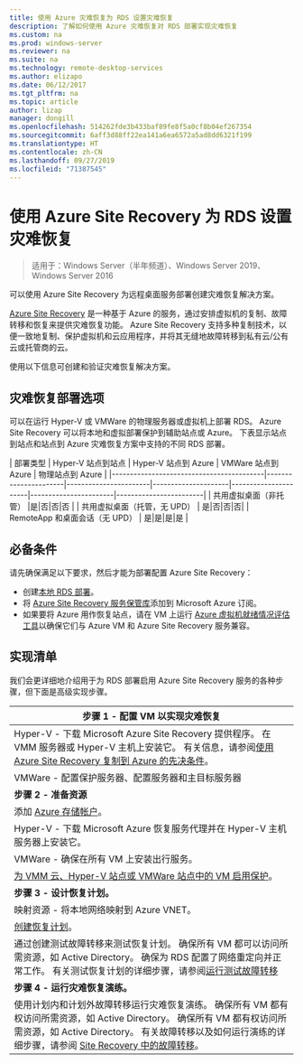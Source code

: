```yaml
---
title: 使用 Azure 灾难恢复为 RDS 设置灾难恢复
description: 了解如何使用 Azure 灾难恢复对 RDS 部署实现灾难恢复
ms.custom: na
ms.prod: windows-server
ms.reviewer: na
ms.suite: na
ms.technology: remote-desktop-services
ms.author: elizapo
ms.date: 06/12/2017
ms.tgt_pltfrm: na
ms.topic: article
author: lizap
manager: dongill
ms.openlocfilehash: 514262fde3b433baf89fe8f5a0cf8b04ef267354
ms.sourcegitcommit: 6aff3d88ff22ea141a6ea6572a5ad8dd6321f199
ms.translationtype: HT
ms.contentlocale: zh-CN
ms.lasthandoff: 09/27/2019
ms.locfileid: "71387545"
---
```

# <a name="set-up-disaster-recovery-for-rds-using-azure-site-recovery"></a>使用 Azure Site Recovery 为 RDS 设置灾难恢复

>适用于：Windows Server（半年频道）、Windows Server 2019、Windows Server 2016

可以使用 Azure Site Recovery 为远程桌面服务部署创建灾难恢复解决方案。 

[Azure Site Recovery](/azure/site-recovery/site-recovery-overview) 是一种基于 Azure 的服务，通过安排虚拟机的复制、故障转移和恢复来提供灾难恢复功能。 Azure Site Recovery 支持多种复制技术，以便一致地复制、保护虚拟机和云应用程序，并将其无缝地故障转移到私有云/公有云或托管商的云。 

使用以下信息可创建和验证灾难恢复解决方案。

## <a name="disaster-recovery-deployment-options"></a>灾难恢复部署选项

可以在运行 Hyper-V 或 VMWare 的物理服务器或虚拟机上部署 RDS。 Azure Site Recovery 可以将本地和虚拟部署保护到辅助站点或 Azure。 下表显示站点到站点和站点到 Azure 灾难恢复方案中支持的不同 RDS 部署。

| 部署类型                          | Hyper-V 站点到站点 | Hyper-V 站点到 Azure | VMWare 站点到 Azure | 物理站点到 Azure |
|------------------------------------------|----------------------|-----------------------|---------------------|----------------------|-----------------------|------------------------|
| 共用虚拟桌面（非托管）       |是|否|否|否 |
| 共用虚拟桌面（托管，无 UPD） | 是|否|否|否|
| RemoteApp 和桌面会话（无 UPD） | 是|是|是|是  |

## <a name="prerequisites"></a>必备条件

请先确保满足以下要求，然后才能为部署配置 Azure Site Recovery：

- 创建[本地 RDS 部署](rds-deploy-infrastructure.md)。
- 将 [Azure Site Recovery 服务保管库](/azure/site-recovery/site-recovery-vmm-to-azure#create-a-recovery-services-vault)添加到 Microsoft Azure 订阅。
- 如果要将 Azure 用作恢复站点，请在 VM 上运行 [Azure 虚拟机就绪情况评估工具](https://azure.microsoft.com/downloads/vm-readiness-assessment/)以确保它们与 Azure VM 和 Azure Site Recovery 服务兼容。
 
## <a name="implementation-checklist"></a>实现清单

我们会更详细地介绍用于为 RDS 部署启用 Azure Site Recovery 服务的各种步骤，但下面是高级实现步骤。

| **步骤 1 - 配置 VM 以实现灾难恢复**                                                                                                                                                                                               |
|--------------------------------------------------------------------------------------------------------------------------------------------------------------------------------------------------------------------------------------------|
| Hyper-V - 下载 Microsoft Azure Site Recovery 提供程序。 在 VMM 服务器或 Hyper-V 主机上安装它。 有关信息，请参阅[使用 Azure Site Recovery 复制到 Azure 的先决条件](/azure/site-recovery/site-recovery-prereq)。                                                                                                                             |
| VMWare - 配置保护服务器、配置服务器和主目标服务器                                                                                                                                                      |
| **步骤 2 - 准备资源**                                                                                                                                                                                                           |
| 添加 [Azure 存储帐户](/azure/storage/storage-create-storage-account)。                                                                                                                                                                                                              |
| Hyper-V - 下载 Microsoft Azure 恢复服务代理并在 Hyper-V 主机服务器上安装它。                                                                                                                                     |
| VMWare - 确保在所有 VM 上安装出行服务。                                                                                                                                                                           |
| [为 VMM 云、Hyper-V 站点或 VMWare 站点中的 VM 启用保护](rds-enable-dr-with-asr.md)。                                                                                                                                                                    |
| **步骤 3 - 设计恢复计划。**                                                                                                                                                                                                        |
| 映射资源 - 将本地网络映射到 Azure VNET。                                                                                                                                                                              |
| [创建恢复计划](rds-disaster-recovery-plan.md)。 |
| 通过创建测试故障转移来测试恢复计划。 确保所有 VM 都可以访问所需资源，如 Active Directory。 确保为 RDS 配置了网络重定向并正常工作。 有关测试恢复计划的详细步骤，请参阅[运行测试故障转移](/azure/site-recovery/site-recovery-test-failover-to-azure)|
| **步骤 4 - 运行灾难恢复演练。**                                                                                                                                                                                                     |
| 使用计划内和计划外故障转移运行灾难恢复演练。 确保所有 VM 都有权访问所需资源，如 Active Directory。 确保所有 VM 都有权访问所需资源，如 Active Directory。 有关故障转移以及如何运行演练的详细步骤，请参阅 [Site Recovery 中的故障转移](/azure/site-recovery/site-recovery-failover)。|


